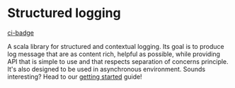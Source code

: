 # Structured logging


[ci-badge](https://github.com/avast/slog4s/workflows/Build/badge.svg)

A scala library for structured and contextual logging. Its goal is to produce log message that are as content rich, 
helpful as possible, while providing API that is simple to use and that respects separation of concerns principle. It's
also designed to be used in asynchronous environment. Sounds interesting? 
Head to our [getting started](https://avast.github.io/slog4s/) guide!

